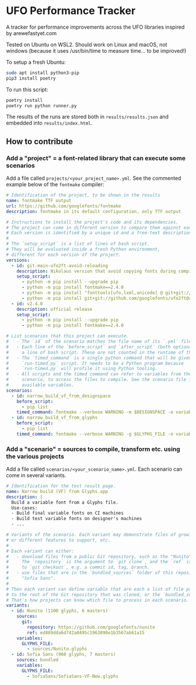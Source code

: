 # UFO Performance Tracker

A tracker for performance improvements across the UFO libraries inspired by
arewefastyet.com

Tested on Ubuntu on WSL2. Should work on Linux and macOS, not windows (because
it uses /usr/bin/time to measure time... to be improved!)

To setup a fresh Ubuntu:

```bash
sudo apt install python3-pip
pip3 install poetry
```

To run this script:

```bash
poetry install
poetry run python runner.py
```

The results of the runs are stored both in `results/results.json` and embedded
into `results/index.html`.

## How to contribute

### Add a "project" = a font-related library that can execute some scenarios

Add a file called `projects/<your_project_name>.yml`. See the commented example below of the `fontmake` compiler:

```yaml
# Identification of the project, to be shown in the results
name: fontmake TTF output
url: https://github.com/googlefonts/fontmake
description: fontmake in its default configuration, only TTF output

# Instructions to install the project's code and its dependencies.
# The project can come in different version to compare them against each other.
# Each version is identified by a unique id and a free-text description.
# 
# The `setup_script` is a list of lines of bash script.
# They will be evaluated inside a fresh Python environment,
# different for each version of the project.
versions:
  - id: git-main-ufo2ft-avoid-reloading
    description: Nikolaus version that avoid copying fonts during compilation
    setup_script:
      - python -m pip install --upgrade pip
      - python -m pip install fontmake==2.4.0
      - python -m pip install "fonttools[ufo,lxml,unicode] @ git+git://github.com/fonttools/fonttools@0e5fe2d1d7"
      - python -m pip install git+git://github.com/googlefonts/ufo2ft@avoid-font-reloading
  - id: v2.4.0
    description: official release
    setup_script:
      - python -m pip install --upgrade pip
      - python -m pip install fontmake==2.4.0

# List scenarios that this project can execute.
#   - The `id` of the scenario matches the file name of its `.yml` file.
#   - Each line of the `before_script` and `after_script` (both optional) is
#     a line of bash script. These are not counted in the runtime of the project.
#   - The `timed_command` is a single python command that will be given to the
#     `run-timed.py` script. It needs to be a Python program because
#     `run-timed.py` will profile it using Python tooling.
#   - All scripts and the timed command can refer to variables from the matching
#     scenario, to access the files to compile. See the scenario file for the
#     available variables.
scenarios:
  - id: narrow_build_vf_from_designspace
    before_script:
      - pip list
    timed_command: fontmake --verbose WARNING -m $DESIGNSPACE -o variable
  - id: narrow_build_vf_from_glyphs
    before_script:
      - pip list
    timed_command: fontmake --verbose WARNING -g $GLYPHS_FILE -o variable
```

### Add a "scenario" = sources to compile, transform etc. using the various projects

Add a file called `scenarios/<your_scenario_name>.yml`. Each scenario can come in several variants.

```yaml
# Identification for the test result page.
name: Narrow build (VF) from Glyphs.app
description: |
  Build a variable font from a Glyphs file.
  Use-cases:
  - Build final variable fonts on CI machines
  - Build test variable fonts on designer's machines
  - ...

# Variants of the scenario. Each variant may demonstrate files of growing sizes
# or different features to support, etc.
#
# Each variant can either:
#   - download files from a public Git repository, such as the "Nunito" variant below.
#     The `repository` is the argument to `git clone`, and the `ref` is the argument
#     to `git checkout`, e.g. a commit id, tag, branch.
#   - use files that are in the `bundled_sources` folder of this repository, such as
#     "Sofia Sans".
#
# Then each variant can define variable that are each a list of file paths, relative
# to the root of the Git repository that was cloned, or the `bundled_sources` folder.
# That's how projects can know which file to process in each scenario.
variants:
  - id: Nunito (1100 glyphs, 6 masters)
    sources:
      git:
        repository: https://github.com/googlefonts/nunito
        ref: ed889dda6d742a0495c1963898e1b3567ab61a15
    variables:
      GLYPHS_FILE:
        - sources/Nunito.glyphs
  - id: Sofia Sans (960 glyphs, 7 masters)
    sources: bundled
    variables:
      GLYPHS_FILE:
        - SofiaSans/SofiaSans-VF-New.glyphs
```
